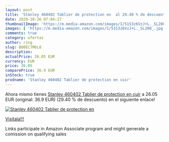 ```yaml
---
layout: post
title: 'Stanley 460402 Tablier de protection en  al 29.40 % de descuento'
date: 2020-10-26 07:04:17
thumbnailImage: 'https://m.media-amazon.com/images/I/51S3z6VzJ+L._SL200_.jpg'
images: [ 'https://m.media-amazon.com/images/I/51S3z6VzJ+L._SL200_.jpg' ]
comments: true
category: ofertas
author: ring
slug: B00EC7M6L8
description:
actualPrice: 26.05 EUR
currency: EUR
price: 26.05
comparePrice: 36.9 EUR
inStock: true
prodname: 'Stanley 460402 Tablier de protection en cuir'
---
```


Ahora mismo tienes [Stanley 460402 Tablier de protection en cuir](https://www.amazon.fr/dp/B00EC7M6L8/?tag=tolees0d-21) a 26.05 EUR (original: 36.9 EUR) (29.40 %  de descuento) en el siguiente enlace!

[![Stanley 460402 Tablier de protection en ](https://m.media-amazon.com/images/I/51S3z6VzJ+L._SL200_.jpg)](https://www.amazon.fr/dp/B00EC7M6L8/?tag=tolees0d-21)

[Visítala!!!](https://www.amazon.fr/dp/B00EC7M6L8/?tag=tolees0d-21)

Links participate in Amazon Associate program and might generate a comission on qualifying sales
